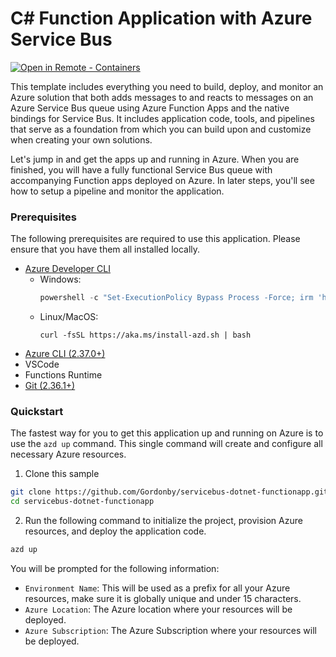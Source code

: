 # C# Function Application with Azure Service Bus

[![Open in Remote - Containers](https://img.shields.io/static/v1?label=Remote%20-%20Containers&message=Open&color=blue&logo=visualstudiocode)](https://vscode.dev/redirect?url=vscode://ms-vscode-remote.remote-containers/cloneInVolume?url=https://github.com/Gordonby/azd-template-servicebus-dotnet-functionapp)

This template includes everything you need to build, deploy, and monitor an Azure solution that both adds messages to and reacts to messages on an Azure Service Bus queue using Azure Function Apps and the native bindings for Service Bus. It includes application code, tools, and pipelines that serve as a foundation from which you can build upon and customize when creating your own solutions.

Let's jump in and get the apps up and running in Azure. When you are finished, you will have a fully functional Service Bus queue with accompanying Function apps deployed on Azure. In later steps, you'll see how to setup a pipeline and monitor the application.

### Prerequisites

The following prerequisites are required to use this application.  Please ensure that you have them all installed locally.

- [Azure Developer CLI](https://aka.ms/azure-dev/install)
  - Windows:
    ```powershell
    powershell -c "Set-ExecutionPolicy Bypass Process -Force; irm 'https://aka.ms/install-azd.ps1' | iex"
    ```
  - Linux/MacOS:
    ```
    curl -fsSL https://aka.ms/install-azd.sh | bash 
    ```
- [Azure CLI (2.37.0+)](https://docs.microsoft.com/cli/azure/install-azure-cli)
- VSCode
- Functions Runtime
- [Git (2.36.1+)](https://git-scm.com/)

### Quickstart

The fastest way for you to get this application up and running on Azure is to use the `azd up` command. This single command will create and configure all necessary Azure resources.

1. Clone this sample

```bash
git clone https://github.com/Gordonby/servicebus-dotnet-functionapp.git
cd servicebus-dotnet-functionapp
```

2. Run the following command to initialize the project, provision Azure resources, and deploy the application code.

```bash
azd up
```

You will be prompted for the following information:

- `Environment Name`: This will be used as a prefix for all your Azure resources, make sure it is globally unique and under 15 characters.
- `Azure Location`: The Azure location where your resources will be deployed.
- `Azure Subscription`: The Azure Subscription where your resources will be deployed.
